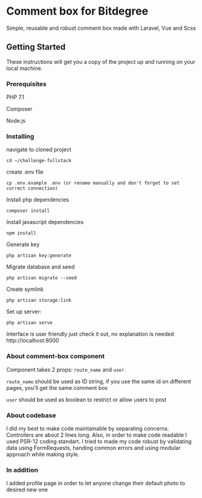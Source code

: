 # Comment box for Bitdegree

Simple, reusable and robust comment box made with Laravel, Vue and Scss

## Getting Started

These instructions will get you a copy of the project up and running on your local machine.

### Prerequisites

PHP 7.1
 
Composer

Node.js


### Installing

navigate to cloned project

```
cd ~/challenge-fullstack
```

create .env file

```
cp .env.example .env (or rename manually and don't forget to set correct connection)
```
Install php dependencies

```
composer install
```

Install javascript dependencies

```
npm install
```

Generate key

```
php artisan key:generate
```
Migrate database and seed

```
php artisan migrate --seed
```


Create symlink

```
php artisan storage:link
```


Set up server:

```
php artisan serve
```


Interface is user friendly just check it out, no explanation is needed http://localhost:8000

### About comment-box component

Component takes 2 props: `route_name` and `user`.

`route_name` should be used as ID string, if you use the same id on different pages, you'll get the same comment box

`user` should be used as boolean to restrict or allow users to post

### About codebase

I did my best to make code maintainable by separating concerns. Controllers are about 2 lines long. Also, 
in order to make code readable I used PSR-12 coding standart. I tried to made my code robust by validating data 
using FormRequests, handing common errors and using modular approach while making style.


### In addition

I added profile page in order to let anyone change their default photo to desired new one
